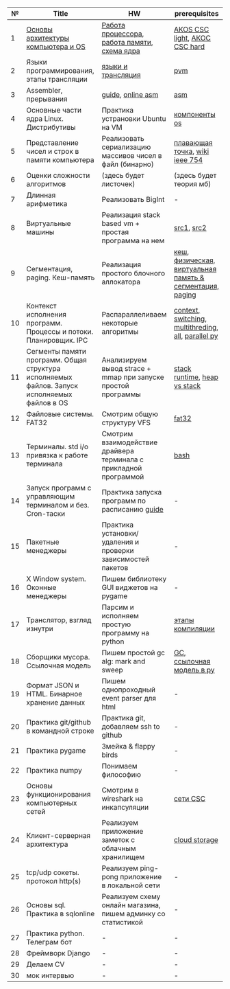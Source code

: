 | №  | Title | HW | prerequisites
|---|---|---|---|
| 1 | [Основы архитектуры компьютера и OS](https://github.com/Acool4ik/EDU_PROG/blob/master/lessons/less1.one)  | [Работа процессора](https://youtu.be/k9wK2FThEsk?si=clweXpZTz1qKX-gD), [работа памяти](https://youtu.be/Wh22_O8jXVQ?si=kliKi1F-pNgqy7m9), [схема ядра](https://younglinux.info/images/bash/kernel/kernel_glibc.png) | [AKOS CSC light](https://www.youtube.com/watch?v=GMlTmG2KJH4), [АКОС CSC hard](https://youtu.be/hb9CTGSJm88?si=CsxvAnFICzmTObFR)
| 2 | Языки программирования, этапы трансляции | [языки и трансляция](https://www.youtube.com/watch?v=PS4S8BnURYU) | [pvm](https://pythonchik.ru/osnovy/kak-rabotaet-python-interpretator)
| 3 | Assembler, прерывания | [guide](https://web.archive.org/web/20120202091811/http://asm.sourceforge.net/howto/quickstart.html), [online asm](https://www.jdoodle.com/compile-assembler-gcc-online/) | [asm](https://stepik.org/lesson/41867/step/1?unit=20185) |
| 4 | Основные части ядра Linux. Дистрибутивы  | Практика устрановки Ubuntu на VM | [компоненты os](https://www.youtube.com/watch?v=gibhnkVpngM&t=2114s) |
| 5 | Представление чисел и строк в памяти компьютера  | Реализовать сериализацию массивов чисел в файл (бинарно) | [плавающая точка](https://www.youtube.com/watch?v=U0U8Ddx4TgE), [wiki ieee 754](https://ru.wikipedia.org/wiki/IEEE_754-2008) |
| 6 | Оценки сложности алгоритмов  | (здесь будет листочек) | (здесь будет теория мб) |
| 7 | Длинная арифметика  | Реализовать BigInt | - |
| 8 | Виртуальные машины | Реализация stack based vm + простая программа на нем | [src1](https://habr.com/ru/companies/intel/articles/254793/), [src2](http://www.sternkn.com/stack-based-vs-register-based-virtual-machine-architecture-and-the-dalvik-vm/)
| 9 | Сегментация, paging. Кеш-память  | Реализация простого блочного аллокатора | [кеш](https://www.youtube.com/watch?v=7n_8cOBpQrg), [физическая, виртуальная память & сегментация, paging](https://stepik.org/lesson/44325/step/1?unit=22141)
| 10 | Контекст исполнения программ. Процессы и потоки. Планировщик. IPC  | Распараллеливаем некоторые алгоритмы | [context, switching, multithreding](https://stepik.org/lesson/44334/step/1?unit=22143), [all](https://www.youtube.com/watch?v=DFdNMXNoWn8), [parallel py](https://www.youtube.com/watch?v=QitEF7Qvi4w&t=58s)
| 11 | Сегменты памяти программ. Общая структура исполняемых файлов. Запуск исполняемых файлов в OS  | Анализируем вывод strace + mmap при запуске простой программы | [stack runtime](https://www.youtube.com/watch?v=MXoMuymbfo8&t=1s), [heap vs stack](https://www.youtube.com/watch?v=_8-ht2AKyH4&t=2s)
| 12 | Файловые системы. FAT32  | Смотрим общую структуру VFS | [fat32](https://www.youtube.com/watch?v=FQ_xeY0eCpA)
| 13 | Терминалы. std i/o привязка к работе терминала  | Смотрим взаимодействие драйвера терминала с прикладной программой | [bash](https://www.youtube.com/watch?v=QC73lKmJS0s&list=PLRDzFCPr95fIgPrFFW-0nXT5YH6ZnjRM6&index=5)
| 14 | Запуск программ с управляющим терминалом и без. Cron-таски  | Практика запуска программ по расписанию [guide](https://www.digitalocean.com/community/tutorials/how-to-use-cron-to-automate-tasks-ubuntu-1804-ru) | - 
| 15 | Пакетные менеджеры  | Практика установки/удаления и проверки зависимостей пакетов | - 
| 16 | X Window system. Оконные менеджеры  | Пишем библиотеку GUI виджетов на pygame | - 
| 17 | Транслятор, взгляд изнутри  | Парсим и исполняем простую программу на python | [этапы компиляции](https://www.youtube.com/watch?v=NgH9etaV29A)
| 18 | Сборщики мусора. Ссылочная модель  | Пишем простой gc alg: mark and sweep | [GC](https://www.youtube.com/watch?v=9sV949yysb4&t=308s), [ссылочная модель в py](https://dzen.ru/video/watch/63704e183addb25fdf3e28ed?utm_referer=dzen.ru)
| 19 | Формат JSON и HTML. Бинарное хранение данных | Пишем однопроходный event parser для html | -
| 20 | Практика git/github в командной строке | Практика git, добавляем ssh to github |  -
| 21 | Практика pygame | Змейка & flappy birds | -
| 22 | Практика numpy | Понимаем философию | -
| 23 | Основы функционирования компьютерных сетей  | Смотрим в wireshark на инкапсуляции | [сети CSC](https://youtu.be/BJSITWkSDQg?si=nFiBXmz5QB8GBKnn)
| 24 | Клиент-серверная архитектура | Реализуем приложение заметок с облачным хранилищем | [cloud storage](https://firebase.google.com/) |
| 25 | tcp/udp сокеты. протокол http(s)  | Реализуем ping-pong приложение в локальной сети | - 
| 26 | Основы sql. Практика в sqlonline | Реализуем схему онлайн магазина, пишем админку со статистикой | -
| 27 | Практика python. Телеграм бот | - | -
| 28 | Фреймворк Django  | - | -
| 29 | Делаем CV | - | -
| 30 | мок интервью | - | -
